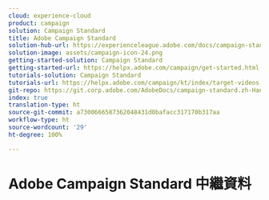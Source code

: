 ```yaml
---
cloud: experience-cloud
product: campaign
solution: Campaign Standard
title: Adobe Campaign Standard
solution-hub-url: https://experienceleague.adobe.com/docs/campaign-standard.html?lang=zh-Hant
solution-image: assets/campaign-icon-24.png
getting-started-solution: Campaign Standard
getting-started-url: https://helpx.adobe.com/campaign/get-started.html
tutorials-solution: Campaign Standard
tutorials-url: https://helpx.adobe.com/campaign/kt/index/target-videos.html
git-repo: https://git.corp.adobe.com/AdobeDocs/campaign-standard.zh-Hant
index: true
translation-type: ht
source-git-commit: a7300666587362048431d0bafacc317170b317aa
workflow-type: ht
source-wordcount: '29'
ht-degree: 100%

---
```



# Adobe Campaign Standard 中繼資料
